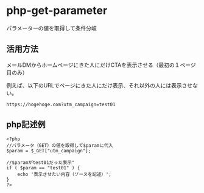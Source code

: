 # php-get-parameter
パラメーターの値を取得して条件分岐

## 活用方法
メールDMからホームページにきた人にだけCTAを表示させる（最初の１ページ目のみ）  

例えば、以下のURLでページにきた人にだけ表示、それ以外の人には表示させない。  

```
https://hogehoge.com?utm_campaign=test01
```

## php記述例

    <?php
    //パラメータ（GET）の値を取得して$paramに代入
    $param = $_GET["utm_campaign"];

    //$paramがtest01だった表示"
    if ( $param == "test01" ) {
        echo '表示させたい内容（ソースを記述）';
    }
    ?>
